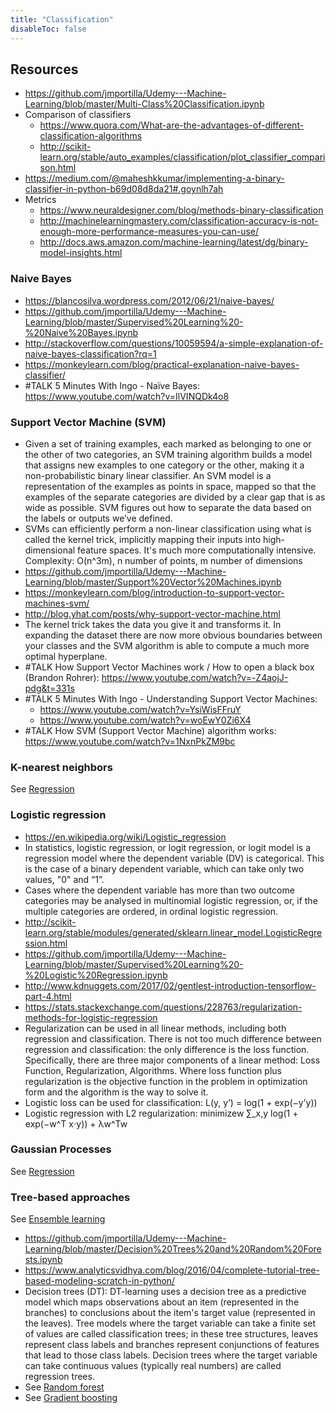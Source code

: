 ```yaml
---
title: "Classification"
disableToc: false 
---
```


## Resources
- https://github.com/jmportilla/Udemy---Machine-Learning/blob/master/Multi-Class%20Classification.ipynb
- Comparison of classifiers
	- https://www.quora.com/What-are-the-advantages-of-different-classification-algorithms
	- http://scikit-learn.org/stable/auto_examples/classification/plot_classifier_comparison.html
- https://medium.com/@maheshkkumar/implementing-a-binary-classifier-in-python-b69d08d8da21#.goynlh7ah
- Metrics
	- https://www.neuraldesigner.com/blog/methods-binary-classification
	- http://machinelearningmastery.com/classification-accuracy-is-not-enough-more-performance-measures-you-can-use/
	- http://docs.aws.amazon.com/machine-learning/latest/dg/binary-model-insights.html

### Naive Bayes
- https://blancosilva.wordpress.com/2012/06/21/naive-bayes/
- https://github.com/jmportilla/Udemy---Machine-Learning/blob/master/Supervised%20Learning%20-%20Naive%20Bayes.ipynb
- http://stackoverflow.com/questions/10059594/a-simple-explanation-of-naive-bayes-classification?rq=1
- https://monkeylearn.com/blog/practical-explanation-naive-bayes-classifier/
- #TALK 5 Minutes With Ingo - Naïve Bayes: https://www.youtube.com/watch?v=IlVINQDk4o8

### Support Vector Machine (SVM)
- Given a set of training examples, each marked as belonging to one or the other of two categories, an SVM training algorithm builds a model that assigns new examples to one category or the other, making it a non-probabilistic binary linear classifier. An SVM model is a representation of the examples as points in space, mapped so that the examples of the separate categories are divided by a clear gap that is as wide as possible. SVM figures out how to separate the data based on the labels or outputs we’ve defined.
- SVMs can efficiently perform a non-linear classification using what is called the kernel trick, implicitly mapping their inputs into high-dimensional feature spaces. It's much more computationally intensive. Complexity: O(n^3m), n number of points, m number of dimensions
- https://github.com/jmportilla/Udemy---Machine-Learning/blob/master/Support%20Vector%20Machines.ipynb
- https://monkeylearn.com/blog/introduction-to-support-vector-machines-svm/
- http://blog.yhat.com/posts/why-support-vector-machine.html
- The kernel trick takes the data you give it and transforms it. In expanding the dataset there are now more obvious boundaries between your classes and the SVM algorithm is able to compute a much more optimal hyperplane.
- #TALK How Support Vector Machines work / How to open a black box (Brandon Rohrer): https://www.youtube.com/watch?v=-Z4aojJ-pdg&t=331s
- #TALK 5 Minutes With Ingo - Understanding Support Vector Machines: 
	- https://www.youtube.com/watch?v=YsiWisFFruY
	- https://www.youtube.com/watch?v=woEwY0Zi6X4
- #TALK How SVM (Support Vector Machine) algorithm works: https://www.youtube.com/watch?v=1NxnPkZM9bc

### K-nearest neighbors
See [Regression](Regression.md)

### Logistic regression
- https://en.wikipedia.org/wiki/Logistic_regression
- In statistics, logistic regression, or logit regression, or logit model is a regression model where the dependent variable (DV) is categorical. This is the case of a binary dependent variable, which can take only two values, "0" and “1”.
- Cases where the dependent variable has more than two outcome categories may be analysed in multinomial logistic regression, or, if the multiple categories are ordered, in ordinal logistic regression.
- http://scikit-learn.org/stable/modules/generated/sklearn.linear_model.LogisticRegression.html
- https://github.com/jmportilla/Udemy---Machine-Learning/blob/master/Supervised%20Learning%20-%20Logistic%20Regression.ipynb
- http://www.kdnuggets.com/2017/02/gentlest-introduction-tensorflow-part-4.html
- https://stats.stackexchange.com/questions/228763/regularization-methods-for-logistic-regression
- Regularization can be used in all linear methods, including both regression and classification. There is not too much difference between regression and classification: the only difference is the loss function. Specifically, there are three major components of a linear method: Loss Function, Regularization,  Algorithms. Where loss function plus regularization is the objective function in the problem in optimization form and the algorithm is the way to solve it. 
- Logistic loss can be used for classification: L(y, y’) = log(1 + exp(−y’y))
- Logistic regression with L2 regularization: minimizew ∑_x,y log(1 + exp(−w^T x⋅y)) + λw^Tw


### Gaussian Processes
See [Regression](Regression.md) 

### Tree-based approaches
See [Ensemble learning](Ensemble%20learning.md)
- https://github.com/jmportilla/Udemy---Machine-Learning/blob/master/Decision%20Trees%20and%20Random%20Forests.ipynb
- https://www.analyticsvidhya.com/blog/2016/04/complete-tutorial-tree-based-modeling-scratch-in-python/
- Decision trees (DT): DT-learning uses a decision tree as a predictive model which maps observations about an item (represented in the branches) to conclusions about the item's target value (represented in the leaves). Tree models where the target variable can take a finite set of values are called classification trees; in these tree structures, leaves represent class labels and branches represent conjunctions of features that lead to those class labels. Decision trees where the target variable can take continuous values (typically real numbers) are called regression trees.
- See [Random forest](Random%20forest.md)
- See [Gradient boosting](Gradient%20boosting.md)

